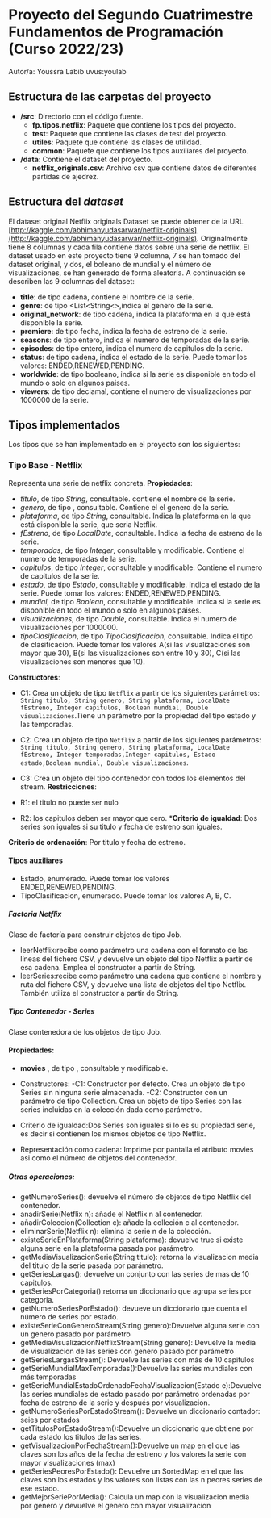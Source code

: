 # Proyecto del Segundo Cuatrimestre Fundamentos de Programación (Curso 2022/23)
Autor/a: Youssra Labib   uvus:youlab

## Estructura de las carpetas del proyecto

* **/src**: Directorio con el código fuente.
  * **fp.tipos.netflix**: Paquete que contiene los tipos del proyecto.
  * **test**: Paquete que contiene las clases de test del proyecto.
  * **utiles**:  Paquete que contiene las clases de utilidad. 
  * **common**: Paquete que contiene los tipos auxiliares del proyecto.
* **/data**: Contiene el dataset del proyecto.
    * **netflix_originals.csv**: Archivo csv que contiene datos de diferentes partidas de ajedrez.
    
## Estructura del *dataset*

El dataset original Netflix originals Dataset se puede obtener de la URL [http://kaggle.com/abhimanyudasarwar/netflix-originals](http://kaggle.com/abhimanyudasarwar/netflix-originals). Originalmente tiene 8 columnas y cada fila contiene datos sobre una serie de netflix. El dataset usado en este proyecto tiene 9 columna, 7 se han tomado del dataset original, y dos, el boleano de mundial y el número de visualizaciones, se han generado de forma aleatoria. A continuación se describen las 9 columnas del dataset:

* **title**: de tipo cadena, contiene el nombre de la serie.
* **genre**: de tipo <List<String<>,indica el genero de la serie. 
* **original_network**: de tipo cadena, indica la plataforma en la que está disponible la serie.
* **premiere**: de tipo fecha, indica la fecha de estreno de la serie.
* **seasons**: de tipo entero, indica el numero de temporadas de la serie.
* **episodes**: de tipo entero, indica el numero de capitulos de la serie.
* **status**: de tipo cadena, indica el estado de la serie. Puede tomar los valores: ENDED,RENEWED,PENDING.
* **worldwide**:  de tipo booleano, indica si la serie es disponible en todo el mundo o solo en algunos paises.
* **viewers**: de tipo deciamal, contiene el numero de visualizaciones por 1000000 de la serie.

## Tipos implementados

Los tipos que se han implementado en el proyecto son los siguientes:

### Tipo Base - Netflix
Representa una serie de netflix concreta.
**Propiedades**:

- _titulo_, de tipo _String_, consultable. contiene el nombre de la serie.
- _genero_, de tipo _<List>_, consultable. Contiene el el genero de la serie.
- _plataforma_, de tipo _String_, consultable. Indica la plataforma en la que está disponible la serie, que seria Netflix.
- _fEstreno_, de tipo _LocalDate_, consultable. Indica la fecha de estreno de la serie.
- _temporadas_, de tipo _Integer_, consultable y modificable. Contiene el numero de temporadas de la serie.
- _capitulos_, de tipo _Integer_, consultable y modificable. Contiene el numero de capitulos de la serie.
- _estado_, de tipo _Estado_, consultable y modificable. Indica el estado de la serie. Puede tomar los valores: ENDED,RENEWED,PENDING.
- _mundial_, de tipo _Boolean_, consultable y modificable. indica si la serie es disponible en todo el mundo o solo en algunos paises. 
- _visualizaciones_, de tipo _Double_, consultable. Indica el numero de visualizaciones por 1000000.
- _tipoClasificacion_, de tipo _TipoClasificacion_, consultable. Indica el tipo de clasificacion. Puede tomar los valores A(si las visualizaciones son mayor que 30), B(si las visualizaciones son entre 10 y 30), C(si las visualizaciones son menores que 10).


**Constructores**: 

- C1: Crea un objeto de tipo ```Netflix``` a partir de los siguientes parámetros: ```String titulo, String genero, String plataforma, LocalDate fEstreno, Integer capitulos, Boolean mundial, Double visualizaciones```.Tiene un parámetro por la propiedad del tipo estado y las temporadas.
- C2: Crea un objeto de tipo ```Netflix``` a partir de los siguientes parámetros: ```String titulo, String genero, String plataforma, LocalDate fEstreno, Integer temporadas,Integer capitulos, Estado estado,Boolean mundial, Double visualizaciones```.
- C3: Crea un objeto del tipo contenedor con todos los elementos del stream.
**Restricciones**:
 
- R1: el titulo no puede ser nulo
- R2: los capitulos deben ser mayor que cero.
***Criterio de igualdad**: Dos series son iguales si su titulo y fecha de estreno son iguales.

**Criterio de ordenación**: Por titulo y fecha de estreno.

#### Tipos auxiliares

- Estado, enumerado. Puede tomar los valores  ENDED,RENEWED,PENDING.
- TipoClasificacion, enumerado. Puede tomar los valores A, B, C.

##### Factoria Netflix
Clase de factoría para construir objetos de tipo Job.
- leerNetflix:recibe como parámetro una cadena con el formato de las líneas del fichero CSV, y devuelve un objeto del tipo Netflix a partir de esa cadena. Emplea el constructor a partir de String.
- leerSeries:recibe como parámetro una cadena que contiene el nombre y ruta del fichero CSV, y devuelve una lista de objetos del tipo Netflix. También utiliza el constructor a partir de String.

##### Tipo Contenedor - Series
Clase contenedora de los objetos de tipo Job.

#### Propiedades:

* **movies** , de tipo <List>, consultable y modificable.
- Constructores: -C1: Constructor por defecto. Crea un objeto de tipo Series sin ninguna serie almacenada. -C2: Constructor con un parámetro de tipo Collection. Crea un objeto de tipo Series con las series incluidas en la colección dada como parámetro.

- Criterio de igualdad:Dos Series son iguales si lo es su propiedad serie, es decir si contienen los mismos objetos de tipo Netflix.

- Representación como cadena: Imprime por pantalla el atributo movies asi como el número de objetos del contenedor.


##### Otras operaciones:

- getNumeroSeries(): devuelve el número de objetos de tipo Netflix del contenedor.
- anadirSerie(Netflix n): añade el Netflix n al contenedor.
- añadirColeccion(Collection c): añade la colleción c al contenedor.
- eliminarSerie(Netflix n): elimina la serie n de la colección.
- existeSerieEnPlataforma(String plataforma): devuelve true si existe alguna serie en la plataforma pasada por parámetro.
- getMediaVisualizacionSerie(String titulo): retorna la visualizacion media del titulo de la serie pasada por parámetro.
- getSeriesLargas(): devuelve un conjunto con las series de mas de 10 capitulos.
- getSeriesPorCategoria():retorna un diccionario que agrupa series por categoria.
- getNumeroSeriesPorEstado(): devueve un diccionario que cuenta el número de series por estado.
- existeSerieConGeneroStream(String genero):Devuelve alguna serie con un genero pasado por parámetro 
- getMediaVisualizacionNetflixStream(String genero): Devuelve la media de visualizacion de las series con genero pasado por parámetro
- getSeriesLargasStream(): Devuelve las series con más de 10 capitulos
- getSerieMundialMaxTemporadas():Devuelve las series mundiales con más temporadas
- getSerieMundialEstadoOrdenadoFechaVisualizacion(Estado e):Devuelve las series mundiales de estado pasado por parámetro ordenadas por fecha de estreno de la serie y después por visualizacion.
- getNumeroSeriesPorEstadoStream(): Devuelve un diccionario contador: seies por estados
- getTitulosPorEstadoStream():Devuelve un diccionario que obtiene por cada estado los titulos de las series.
- getVisualizacionPorFechaStream():Devuelve un map en el que las claves son los años de la fecha de estreno y los valores la serie con mayor visualizaciones (max)
- getSeriesPeoresPorEstado(): Devuelve un SortedMap en el que las claves son los estados y los valores son listas con las n peores series de ese estado.
- getMejorSeriePorMedia():  Calcula un map con la visualizacion media por genero y devuelve el genero con mayor visualizacion


